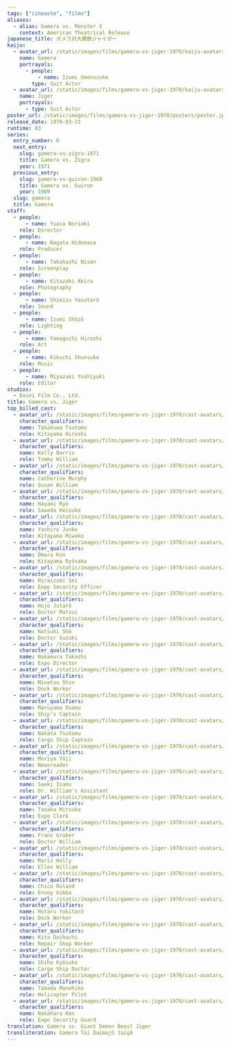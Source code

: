 ```yaml
---
tags: ["cineaste", "films"]
aliases:
  - alias: Gamera vs. Monster X
    context: American Theatrical Release
japanese_title: ガメラ対大魔獣ジャイガー
kaiju:
  - avatar_url: /static/images/films/gamera-vs-jiger-1970/kaiju-avatars/umenosuke-izumi-0.jpg
    name: Gamera
    portrayals:
      - people:
          - name: Izumi Umenosuke
        type: Suit Actor
  - avatar_url: /static/images/films/gamera-vs-jiger-1970/kaiju-avatars/00590.jpg
    name: Jiger
    portrayals:
      - type: Suit Actor
poster_url: /static/images/films/gamera-vs-jiger-1970/posters/poster.jpg
release_date: 1970-03-21
runtime: 83
series:
  entry_number: 6
  next_entry:
    slug: gamera-vs-zigra-1971
    title: Gamera vs. Zigra
    year: 1971
  previous_entry:
    slug: gamera-vs-guiron-1969
    title: Gamera vs. Guiron
    year: 1969
  slug: gamera
  title: Gamera
staff:
  - people:
      - name: Yuasa Noriaki
    role: Director
  - people:
      - name: Nagata Hidemasa
    role: Producer
  - people:
      - name: Takahashi Nisan
    role: Screenplay
  - people:
      - name: Kitazaki Akira
    role: Photography
  - people:
      - name: Shimizu Yasutarô
    role: Sound
  - people:
      - name: Izumi Shôzô
    role: Lighting
  - people:
      - name: Yamaguchi Hiroshi
    role: Art
  - people:
      - name: Kikuchi Shunsuke
    role: Music
  - people:
      - name: Miyazaki Yoshiyuki
    role: Editor
studios:
  - Daiei Film Co., Ltd.
title: Gamera vs. Jiger
top_billed_cast:
  - avatar_url: /static/images/films/gamera-vs-jiger-1970/cast-avatars/tsutomu-takakuwa-0.jpg
    character_qualifiers:
    name: Takakuwa Tsutomu
    role: Kitayama Hiroshi
  - avatar_url: /static/images/films/gamera-vs-jiger-1970/cast-avatars/kelly-baris-0.jpg
    character_qualifiers:
    name: Kelly Barris
    role: Tommy William
  - avatar_url: /static/images/films/gamera-vs-jiger-1970/cast-avatars/catherine-murphy-0.jpg
    character_qualifiers:
    name: Catherine Murphy
    role: Susan William
  - avatar_url: /static/images/films/gamera-vs-jiger-1970/cast-avatars/ryu-hayami-0.jpg
    character_qualifiers:
    name: Hayami Ryô
    role: Sawada Keisuke
  - avatar_url: /static/images/films/gamera-vs-jiger-1970/cast-avatars/junko-yashiro-0.jpg
    character_qualifiers:
    name: Yashiro Junko
    role: Kitayama Miwako
  - avatar_url: /static/images/films/gamera-vs-jiger-1970/cast-avatars/kon-omura-0.jpg
    character_qualifiers:
    name: Ômura Kon
    role: Kitayama Ryôsaku
  - avatar_url: /static/images/films/gamera-vs-jiger-1970/cast-avatars/sei-hiraizumi-0.jpg
    character_qualifiers:
    name: Hiraizumi Sei
    role: Expo Security Officer
  - avatar_url: /static/images/films/gamera-vs-jiger-1970/cast-avatars/jutaro-hojo-0.jpg
    character_qualifiers:
    name: Hojo Jutarô
    role: Doctor Matsui
  - avatar_url: /static/images/films/gamera-vs-jiger-1970/cast-avatars/sho-natsuki-0.jpg
    character_qualifiers:
    name: Natsuki Shô
    role: Doctor Suzuki
  - avatar_url: /static/images/films/gamera-vs-jiger-1970/cast-avatars/takashi-nakamura-0.jpg
    character_qualifiers:
    name: Nakamura Takashi
    role: Expo Director
  - avatar_url: /static/images/films/gamera-vs-jiger-1970/cast-avatars/shin-minatsu-0.jpg
    character_qualifiers:
    name: Minatsu Shin
    role: Dock Worker
  - avatar_url: /static/images/films/gamera-vs-jiger-1970/cast-avatars/osamu-maruyama-0.jpg
    character_qualifiers:
    name: Maruyama Osamu
    role: Ship's Captain
  - avatar_url: /static/images/films/gamera-vs-jiger-1970/cast-avatars/tsutomu-nakata-0.jpg
    character_qualifiers:
    name: Nakata Tsutomu
    role: Cargo Ship Captain
  - avatar_url: /static/images/films/gamera-vs-jiger-1970/cast-avatars/yuji-moriya-0.jpg
    character_qualifiers:
    name: Moriya Yûji
    role: Newsreader
  - avatar_url: /static/images/films/gamera-vs-jiger-1970/cast-avatars/isamu-saeki-0.jpg
    character_qualifiers:
    name: Saeki Isamu
    role: Dr. William's Assistant
  - avatar_url: /static/images/films/gamera-vs-jiger-1970/cast-avatars/mitsuko-tanaka-0.jpg
    character_qualifiers:
    name: Tanaka Mitsuko
    role: Expo Clerk
  - avatar_url: /static/images/films/gamera-vs-jiger-1970/cast-avatars/franz-gruber-0.jpg
    character_qualifiers:
    name: Franz Gruber
    role: Doctor William
  - avatar_url: /static/images/films/gamera-vs-jiger-1970/cast-avatars/mariz-helly-0.jpg
    character_qualifiers:
    name: Mariz Helly
    role: Ellen William
  - avatar_url: /static/images/films/gamera-vs-jiger-1970/cast-avatars/chico-roland-0.jpg
    character_qualifiers:
    name: Chico Roland
    role: Envoy Gibbo
  - avatar_url: /static/images/films/gamera-vs-jiger-1970/cast-avatars/yukitaro-hotaru-0.jpg
    character_qualifiers:
    name: Hotaru Yukitarô
    role: Dock Worker
  - avatar_url: /static/images/films/gamera-vs-jiger-1970/cast-avatars/daihachi-kita-0.jpg
    character_qualifiers:
    name: Kita Daihachi
    role: Repair Shop Worker
  - avatar_url: /static/images/films/gamera-vs-jiger-1970/cast-avatars/kyosuke-shiho-0.jpg
    character_qualifiers:
    name: Shiho Kyôsuke
    role: Cargo Ship Doctor
  - avatar_url: /static/images/films/gamera-vs-jiger-1970/cast-avatars/munehiko-takada-0.jpg
    character_qualifiers:
    name: Takada Munehiko
    role: Helicopter Pilot
  - avatar_url: /static/images/films/gamera-vs-jiger-1970/cast-avatars/ken-nakahara-0.jpg
    character_qualifiers:
    name: Nakahara Ken
    role: Expo Security Guard
translation: Gamera vs. Giant Demon Beast Jiger
transliteration: Gamera Tai Daimajû Jaigâ
---
```


